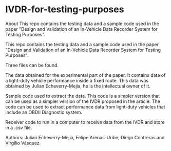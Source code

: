 # IVDR-for-testing-purposes
 About This repo contains the testing data and a sample code used in the paper "Design and Validation of an In-Vehicle Data Recorder System for Testing Purposes".

This repo contains the testing data and a sample code used in the paper "Design and Validation of an In-Vehicle Data Recorder System for Testing Purposes".

Three files can be found.

The data obtained for the experimental part of the paper. It contains data of a light-duty vehicle performance inside a fixed route. This data was obtained by Julian Echeverry-Mejia, he is the intellectual owner of it.

Sample code used to extract the data. This code is a simpler version that can be used as a simpler version of the IVDR proposed in the article. The code can be used to extract performance data from light-duty vehicles that include an OBDII Diagnostic system.

Receiver code to run in a computer to receive data from the IVDR and store in a .csv file.

Authors: Julian Echeverry-Mejia, Felipe Arenas-Uribe, Diego Contreras and Virgilio Vásquez